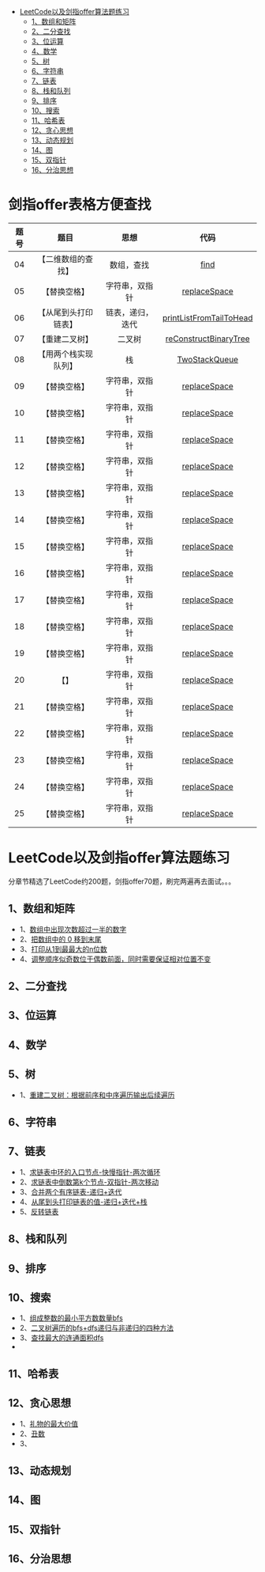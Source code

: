    * [LeetCode以及剑指offer算法题练习](#leetcode以及剑指offer算法题练习)
      * [1、数组和矩阵](#1数组和矩阵)
      * [2、二分查找](#2二分查找)
      * [3、位运算](#3位运算)
      * [4、数学](#4数学)
      * [5、树](#5树)
      * [6、字符串](#6字符串)
      * [7、链表](#7链表)
      * [8、栈和队列](#8栈和队列)
      * [9、排序](#9排序)
      * [10、搜索](#10搜索)
      * [11、哈希表](#11哈希表)
      * [12、贪心思想](#12贪心思想)
      * [13、动态规划](#13动态规划)
      * [14、图](#14图)
      * [15、双指针](#15双指针)
      * [16、分治思想](#16分治思想)

# 剑指offer表格方便查找

| 题号 |         题目         |       思想       |                             代码                             |
| :--: | :------------------: | :--------------: | :----------------------------------------------------------: |
|  04  |  【二维数组的查找】  |    数组，查找    | [find](https://github.com/ycFw/Algorithm-Practices/blob/master/src/yc/java/Arrays/Find_offer4.java) |
|  05  |     【替换空格】     |  字符串，双指针  | [replaceSpace](https://github.com/ycFw/Algorithm-Practices/blob/master/src/yc/java/String/replaceSpace_offer5.java) |
|  06  | 【从尾到头打印链表】 | 链表，递归，迭代 | [printListFromTailToHead ](https://github.com/ycFw/Algorithm-Practices/blob/master/src/yc/java/ListNode/printListFromTailToHead.java) |
|  07  |    【重建二叉树】    |      二叉树      | [reConstructBinaryTree](https://github.com/ycFw/Algorithm-Practices/blob/master/src/yc/java/Tree/reConstructBinaryTree_offer7.java) |
|  08  | 【用两个栈实现队列】 |        栈        | [TwoStackQueue](https://github.com/ycFw/Algorithm-Practices/blob/master/src/yc/java/StackAndQueue/TestStack_offer9.java) |
|  09  |     【替换空格】     |  字符串，双指针  | [replaceSpace](https://github.com/ycFw/Algorithm-Practices/blob/master/src/yc/java/String/replaceSpace_offer5.java) |
|  10  |     【替换空格】     |  字符串，双指针  | [replaceSpace](https://github.com/ycFw/Algorithm-Practices/blob/master/src/yc/java/String/replaceSpace_offer5.java) |
|  11  |     【替换空格】     |  字符串，双指针  | [replaceSpace](https://github.com/ycFw/Algorithm-Practices/blob/master/src/yc/java/String/replaceSpace_offer5.java) |
|  12  |     【替换空格】     |  字符串，双指针  | [replaceSpace](https://github.com/ycFw/Algorithm-Practices/blob/master/src/yc/java/String/replaceSpace_offer5.java) |
|  13  |     【替换空格】     |  字符串，双指针  | [replaceSpace](https://github.com/ycFw/Algorithm-Practices/blob/master/src/yc/java/String/replaceSpace_offer5.java) |
|  14  |     【替换空格】     |  字符串，双指针  | [replaceSpace](https://github.com/ycFw/Algorithm-Practices/blob/master/src/yc/java/String/replaceSpace_offer5.java) |
|  15  |     【替换空格】     |  字符串，双指针  | [replaceSpace](https://github.com/ycFw/Algorithm-Practices/blob/master/src/yc/java/String/replaceSpace_offer5.java) |
|  16  |     【替换空格】     |  字符串，双指针  | [replaceSpace](https://github.com/ycFw/Algorithm-Practices/blob/master/src/yc/java/String/replaceSpace_offer5.java) |
|  17  |     【替换空格】     |  字符串，双指针  | [replaceSpace](https://github.com/ycFw/Algorithm-Practices/blob/master/src/yc/java/String/replaceSpace_offer5.java) |
|  18  |     【替换空格】     |  字符串，双指针  | [replaceSpace](https://github.com/ycFw/Algorithm-Practices/blob/master/src/yc/java/String/replaceSpace_offer5.java) |
|  19  |     【替换空格】     |  字符串，双指针  | [replaceSpace](https://github.com/ycFw/Algor、ithm-Practices/blob/master/src/yc/java/String/replaceSpace_offer5.java) |
|  20  |         【】         |  字符串，双指针  | [replaceSpace](https://github.com/ycFw/Algorithm-Practices/blob/master/src/yc/java/String/replaceSpace_offer5.java) |
|  21  |     【替换空格】     |  字符串，双指针  | [replaceSpace](https://github.com/ycFw/Algorithm-Practices/blob/master/src/yc/java/String/replaceSpace_offer5.java) |
|  22  |     【替换空格】     |  字符串，双指针  | [replaceSpace](https://github.com/ycFw/Algorithm-Practices/blob/master/src/yc/java/String/replaceSpace_offer5.java) |
|  23  |     【替换空格】     |  字符串，双指针  | [replaceSpace](https://github.com/ycFw/Algorithm-Practices/blob/master/src/yc/java/String/replaceSpace_offer5.java) |
|  24  |     【替换空格】     |  字符串，双指针  | [replaceSpace](https://github.com/ycFw/Algorithm-Practices/blob/master/src/yc/java/String/replaceSpace_offer5.java) |
|  25  |     【替换空格】     |  字符串，双指针  | [replaceSpace](https://github.com/ycFw/Algorithm-Practices/blob/master/src/yc/java/String/replaceSpace_offer5.java) |











# LeetCode以及剑指offer算法题练习

分章节精选了LeetCode约200题，剑指offer70题，刷完两遍再去面试。。。

## 1、数组和矩阵
- 1、[数组中出现次数超过一半的数字](https://github.com/yc86455610/Algorithm-Practices/blob/master/src/yc/java/Arrays/MoreThanHalfNum_offer39.java)
- 2、[把数组中的 0 移到末尾](https://github.com/yc86455610/Algorithm-Practices/blob/master/src/yc/java/Arrays/moveZeroes_283.java)
- 3、[打印从1到最最大的n位数](https://github.com/yc86455610/Algorithm-Practices/blob/master/src/yc/java/Arrays/print1ToMaxOfNDigits_offer17.java)
- 4、[调整顺序似奇数位于偶数前面，同时需要保证相对位置不变](https://github.com/yc86455610/Algorithm-Practices/blob/master/src/yc/java/Arrays/reOrderArray_offer21.java)


## 2、二分查找




## 3、位运算


## 4、数学


## 5、树
- 1、[重建二叉树：根据前序和中序遍历输出后续遍历](https://github.com/yc86455610/Algorithm-Practices/blob/master/src/yc/java/Tree/reConstructBinaryTree_offer7.java)


## 6、字符串


## 7、链表
- 1、[求链表中环的入口节点-快慢指针-两次循环](https://github.com/yc86455610/Algorithm-Practices/blob/master/src/yc/java/ListNode/EntryNodeOfLoop_offer23.java)
- 2、[求链表中倒数第k个节点-双指针-两次移动](https://github.com/yc86455610/Algorithm-Practices/blob/master/src/yc/java/ListNode/FindKthToTail.java)
- 3、[合并两个有序链表-递归+迭代](https://github.com/yc86455610/Algorithm-Practices/blob/master/src/yc/java/ListNode/Merge.java)
- 4、[从尾到头打印链表的值-递归+迭代+栈](https://github.com/yc86455610/Algorithm-Practices/blob/master/src/yc/java/ListNode/printListFromTailToHead.java)
- 5、[反转链表](https://github.com/yc86455610/Algorithm-Practices/blob/master/src/yc/java/ListNode/reverseList_206.java)


## 8、栈和队列


## 9、排序


## 10、搜索
- 1、[组成整数的最小平方数数量bfs](https://github.com/yc86455610/Algorithm-Practices/blob/master/src/yc/java/Search/numSquares_279.java)
- 2、[二叉树遍历的bfs+dfs递归与非递归的四种方法](https://github.com/yc86455610/Algorithm-Practices/blob/master/src/yc/java/Search/Traversal.java)
- 3、[查找最大的连通面积dfs](https://github.com/yc86455610/Algorithm-Practices/blob/master/src/yc/java/Search/maxAreaOfIsland_695.java)
- []()

## 11、哈希表


## 12、贪心思想
- 1、[礼物的最大价值](https://github.com/yc86455610/Algorithm-Practices/blob/master/src/yc/java/DynamicPlanning/getMost_offer47.java)
- 2、[丑数](https://github.com/yc86455610/Algorithm-Practices/blob/master/src/yc/java/DynamicPlanning/GetUglyNumber_Solution_offer49.java)
- 3、

## 13、动态规划


## 14、图


## 15、双指针


## 16、分治思想
